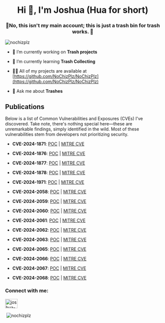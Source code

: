 <h1 align="center">Hi 👋, I'm Joshua (Hua for short)</h1>
<h3 align="center">🛑No, this isn't my main account; this is just a trash bin for trash works. 🚮</h3>

<p align="left"> <img src="https://komarev.com/ghpvc/?username=nochizplz&label=Profile%20views&color=0e75b6&style=flat" alt="nochizplz" /> </p>

- 🔭 I’m currently working on **Trash projects**

- 🌱 I’m currently learning **Trash Collecting**

- 👨‍💻 All of my projects are available at [https://github.com/NoChizPlz/NoChizPlz](https://github.com/NoChizPlz/NoChizPlz)

- 💬 Ask me about **Trashes**

## Publications

Below is a list of Common Vulnerabilities and Exposures (CVEs) I've discovered. Take note, there's nothing special here—these are unremarkable findings, simply identified in the wild. Most of these vulnerabilities stem from developers not prioritizing security.

- **CVE-2024-1871**: [POC](https://github.com/skid-nochizplz/skid-nochizplz/blob/main/TrashBin/CVE/SOURCECODESTER%20EMPLOYEE%20MANAGEMENT%20SYSTEM/XSS%20Vulnerability%20in%20Project%20Assignment%20Report.md) | [MITRE CVE](https://cve.mitre.org/cgi-bin/cvename.cgi?name=CVE-2024-1871)

- **CVE-2024-1876**: [POC](https://github.com/skid-nochizplz/skid-nochizplz/blob/main/TrashBin/CVE/SOURCECODESTER%20EMPLOYEE%20MANAGEMENT%20SYSTEM/Employee%20Project%20SQL%20Injection%20Update.md) | [MITRE CVE](https://cve.mitre.org/cgi-bin/cvename.cgi?name=CVE-2024-1876)

- **CVE-2024-1877**: [POC](https://github.com/skid-nochizplz/skid-nochizplz/blob/main/TrashBin/CVE/SOURCECODESTER%20EMPLOYEE%20MANAGEMENT%20SYSTEM/Employee%20Leave%20Cancel%20SQL%20Injection.md) | [MITRE CVE](https://cve.mitre.org/cgi-bin/cvename.cgi?name=2024-1877)

- **CVE-2024-1878**: [POC](https://github.com/skid-nochizplz/skid-nochizplz/blob/main/TrashBin/CVE/SOURCECODESTER%20EMPLOYEE%20MANAGEMENT%20SYSTEM/IDOR%20Employee%20Profile.md) | [MITRE CVE](https://cve.mitre.org/cgi-bin/cvename.cgi?name=CVE-2024-1878)

- **CVE-2024-1971**: [POC](https://github.com/skid-nochizplz/skid-nochizplz/blob/main/TrashBin/CVE/Surya2Developer%20Online_shopping_-system/SQL%20Injection%20Auth.md) | [MITRE CVE](https://cve.mitre.org/cgi-bin/cvename.cgi?name=CVE-2024-1971)

- **CVE-2024-2058**: [POC](https://github.com/skid-nochizplz/skid-nochizplz/blob/main/TrashBin/CVE/Surya2Developer%20Online_shopping_-system/SOURCECODESTER%20Petrol%20pump%20management%20software/Unauthenticated%20Arbitrary%20File%20Upload.md) | [MITRE CVE](https://cve.mitre.org/cgi-bin/cvename.cgi?name=CVE-2024-2058)

- **CVE-2024-2059**: [POC](https://github.com/skid-nochizplz/skid-nochizplz/blob/main/TrashBin/CVE/SOURCECODESTER%20Petrol%20pump%20management%20software/service_crud.php%20Unauthenticated%20Arbitrary%20File%20Upload.md) | [MITRE CVE](https://cve.mitre.org/cgi-bin/cvename.cgi?name=CVE-2024-2059)

- **CVE-2024-2060**: [POC](https://github.com/skid-nochizplz/skid-nochizplz/blob/main/TrashBin/CVE/SOURCECODESTER%20Petrol%20pump%20management%20software/login_crud.php%20SQL%20Injection.md) | [MITRE CVE](https://cve.mitre.org/cgi-bin/cvename.cgi?name=CVE-2024-2060)

- **CVE-2024-2061**: [POC](https://github.com/skid-nochizplz/skid-nochizplz/blob/main/TrashBin/CVE/SOURCECODESTER%20Petrol%20pump%20management%20software/edit_supplier.php%20SQL%20Injection.md) | [MITRE CVE](https://cve.mitre.org/cgi-bin/cvename.cgi?name=CVE-2024-2061)

- **CVE-2024-2062**: [POC](https://github.com/skid-nochizplz/skid-nochizplz/blob/main/TrashBin/CVE/SOURCECODESTER%20Petrol%20pump%20management%20software/edit_categories.php%20SQL%20Injection.md) | [MITRE CVE](https://cve.mitre.org/cgi-bin/cvename.cgi?name=CVE-2024-2062)

- **CVE-2024-2063**: [POC](https://github.com/skid-nochizplz/skid-nochizplz/blob/main/TrashBin/CVE/SOURCECODESTER%20Petrol%20pump%20management%20software/profile_crud.php%20Unauthenticated%20STORED%20XSS.md) | [MITRE CVE](https://cve.mitre.org/cgi-bin/cvename.cgi?name=CVE-2024-2063)

- **CVE-2024-2065**: [POC](https://github.com/skid-nochizplz/skid-nochizplz/blob/main/TrashBin/CVE/SOURCECODESTER%20Barangay%20Population%20Monitoring%20System/Stored%20XSS%20update-resident.php%20.md) | [MITRE CVE](https://cve.mitre.org/cgi-bin/cvename.cgi?name=CVE-2024-2065)

- **CVE-2024-2066**: [POC](https://github.com/skid-nochizplz/skid-nochizplz/blob/main/TrashBin/CVE/SOURCECODESTER%20Computer%20Inventory%20System%20Using%20PHP/STORED%20XSS%20add-computer.php%20.md) | [MITRE CVE](https://cve.mitre.org/cgi-bin/cvename.cgi?name=CVE-2024-2066)

- **CVE-2024-2067**: [POC](https://github.com/skid-nochizplz/skid-nochizplz/blob/main/TrashBin/CVE/SOURCECODESTER%20Computer%20Inventory%20System%20Using%20PHP/SQL%20Injection%20delete-computer.php%20.md) | [MITRE CVE](https://cve.mitre.org/cgi-bin/cvename.cgi?name=CVE-2024-2067)

- **CVE-2024-2068**: [POC](https://github.com/skid-nochizplz/skid-nochizplz/blob/main/TrashBin/CVE/SOURCECODESTER%20Computer%20Inventory%20System%20Using%20PHP/STORED%20XSS%20upadte-computer.php%20.md) | [MITRE CVE](https://cve.mitre.org/cgi-bin/cvename.cgi?name=CVE-2024-2068)


<h3 align="left">Connect with me:</h3>
<p align="left">
<a href="https://linkedin.com/in/joshua-lictan-992a40272" target="blank"><img align="center" src="https://raw.githubusercontent.com/rahuldkjain/github-profile-readme-generator/master/src/images/icons/Social/linked-in-alt.svg" alt="joshua-lictan-992a40272" height="30" width="40" /></a>
</p>

<p>&nbsp;<img align="center" src="https://github-readme-stats.vercel.app/api?username=nochizplz&show_icons=true&locale=en" alt="nochizplz" /></p>
